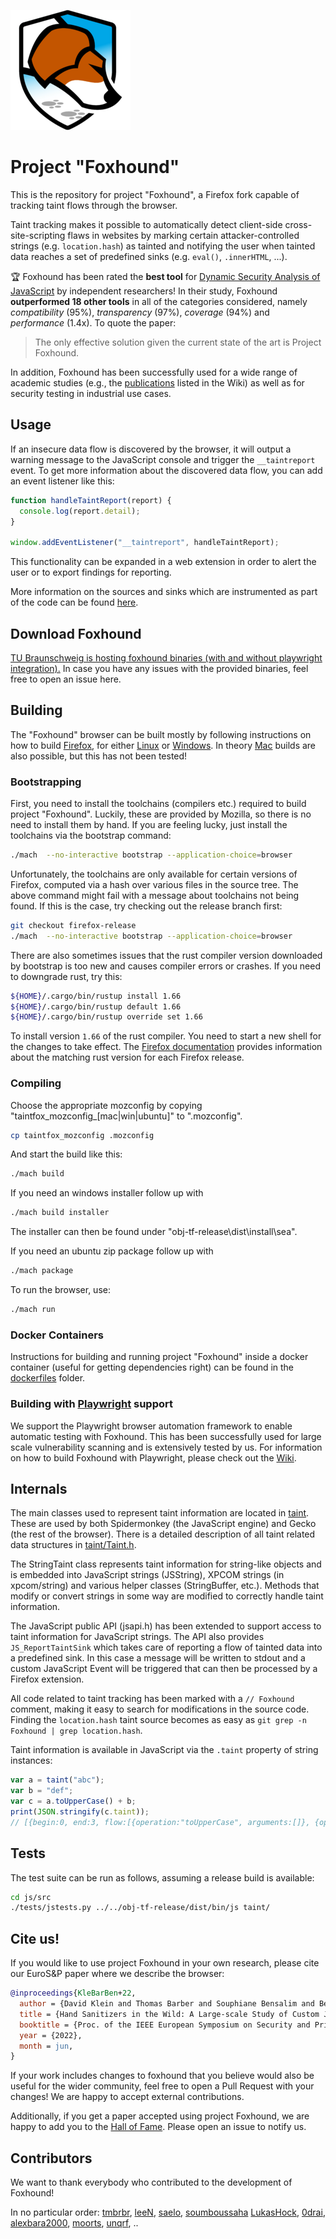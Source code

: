 ![Logo](browser/branding/foxhound/content/about-logo.png)

# Project "Foxhound"

This is the repository for project "Foxhound", a Firefox fork capable of tracking taint flows through the browser.

Taint tracking makes it possible to automatically detect client-side cross-site-scripting flaws in websites by marking certain attacker-controlled strings (e.g. `location.hash`) as tainted and notifying the user when tainted data reaches a set of predefined sinks (e.g. `eval()`, `.innerHTML`, ...).

:trophy: Foxhound has been rated the **best tool** for [Dynamic Security Analysis of JavaScript](https://www.dais.unive.it/~calzavara/papers/www25.pdf) by independent researchers! In their study, Foxhound **outperformed 18 other tools** in all of the categories considered, namely *compatibility* (95%), *transparency* (97%), *coverage* (94%) and *performance* (1.4x). To quote the paper:

>
> The only effective solution given the current state of the art is Project Foxhound.
>

In addition, Foxhound has been successfully used for a wide range of academic studies (e.g., the [publications](https://github.com/SAP/project-foxhound/wiki/Publications) listed in the Wiki) as well as for security testing in industrial use cases.

## Usage

If an insecure data flow is discovered by the browser, it will output a warning message to the JavaScript console and trigger the `__taintreport` event.
To get more information about the discovered data flow, you can add an event listener like this:

```javascript
function handleTaintReport(report) {
  console.log(report.detail);
}

window.addEventListener("__taintreport", handleTaintReport);
```

This functionality can be expanded in a web extension in order to alert the user or to export findings for reporting.

More information on the sources and sinks which are instrumented as part of the code can be found [here](taint).

## Download Foxhound

[TU Braunschweig is hosting foxhound binaries (with and without playwright 
integration).](https://foxhound.ias.tu-bs.de/)
In case you have any issues with the provided binaries, feel free to open an issue here.

## Building
The "Foxhound" browser can be built mostly by following instructions on how to build [Firefox](https://firefox-source-docs.mozilla.org/setup/), for either [Linux](https://firefox-source-docs.mozilla.org/setup/linux_build.html) or [Windows](https://firefox-source-docs.mozilla.org/setup/windows_build.html). In theory [Mac](https://firefox-source-docs.mozilla.org/setup/macos_build.html) builds are also possible, but this has not been tested!

### Bootstrapping
First, you need to install the toolchains (compilers etc.) required to build project "Foxhound". Luckily, these are provided by Mozilla, so there is no need to install them by hand.
If you are feeling lucky, just install the toolchains via the bootstrap command:

```bash
./mach  --no-interactive bootstrap --application-choice=browser
```

Unfortunately, the toolchains are only available for certain versions of Firefox, computed via a hash over various files in the source tree.
The above command might fail with a message about toolchains not being found. If this is the case, try checking out the release branch first:

```bash
git checkout firefox-release
./mach  --no-interactive bootstrap --application-choice=browser
```

There are also sometimes issues that the rust compiler version downloaded by bootstrap is too new and causes compiler errors or crashes.
If you need to downgrade rust, try this:

```bash
${HOME}/.cargo/bin/rustup install 1.66
${HOME}/.cargo/bin/rustup default 1.66
${HOME}/.cargo/bin/rustup override set 1.66
```

To install version `1.66` of the rust compiler. You need to start a new shell for the changes to take effect.
The [Firefox documentation](https://firefox-source-docs.mozilla.org/writing-rust-code/update-policy.html#schedule) provides information about the matching rust version for each Firefox release.

### Compiling

Choose the appropriate mozconfig by copying "taintfox_mozconfig\_[mac|win|ubuntu]" to ".mozconfig".

```bash
cp taintfox_mozconfig .mozconfig
```

And start the build like this:

```bash
./mach build
```

If you need an windows installer follow up with
```bash
./mach build installer
```
The installer can then be found under "obj-tf-release\dist\install\sea\".

If you need an ubuntu zip package follow up with
```bash
./mach package
```
To run the browser, use:
```bash
./mach run
```

### Docker Containers
Instructions for building and running project "Foxhound" inside a docker container (useful for getting dependencies right) can be found in the [dockerfiles](dockerfiles) folder.

### Building with [Playwright](https://playwright.dev) support

We support the Playwright browser automation framework to enable automatic testing with Foxhound.
This has been successfully used for large scale vulnerability scanning and is extensively tested by us.
For information on how to build Foxhound with Playwright, please check out the [Wiki](https://github.com/SAP/project-foxhound/wiki/Building-Foxhound-(with-playwright-integration)).


## Internals

The main classes used to represent taint information are located in [taint](taint). These are used by both Spidermonkey (the JavaScript engine)
and Gecko (the rest of the browser). There is a detailed description of all taint related data structures in [taint/Taint.h](taint/Taint.h).

The StringTaint class represents taint information for string-like objects and is embedded into JavaScript strings (JSString), XPCOM strings
(in xpcom/string) and various helper classes (StringBuffer, etc.). Methods that modify or convert strings in some way are modified to
correctly handle taint information.

The JavaScript public API (jsapi.h) has been extended to support access to taint information for JavaScript strings. The API also provides
`JS_ReportTaintSink` which takes care of reporting a flow of tainted data into a predefined sink.
In this case a message will be written to stdout and a custom JavaScript Event will be triggered that can then be processed by a Firefox extension.

All code related to taint tracking has been marked with a `// Foxhound` comment, making it easy to search for modifications in the source code.
Finding the `location.hash` taint source becomes as easy as `git grep -n Foxhound | grep location.hash`.

Taint information is available in JavaScript via the `.taint` property of string instances:

```javaScript
var a = taint("abc");
var b = "def";
var c = a.toUpperCase() + b;
print(JSON.stringify(c.taint));
// [{begin:0, end:3, flow:[{operation:"toUpperCase", arguments:[]}, {operation:"Manual taint source", arguments:["abc"]}]}]
```

## Tests

The test suite can be run as follows, assuming a release build is available:

```bash
cd js/src
./tests/jstests.py ../../obj-tf-release/dist/bin/js taint/
```

## Cite us!

If you would like to use project Foxhound in your own research, please cite our EuroS&P paper where we describe the browser:

```bibtex
@inproceedings{KleBarBen+22,
  author = {David Klein and Thomas Barber and Souphiane Bensalim and Ben Stock and Martin Johns},
  title = {Hand Sanitizers in the Wild: A Large-scale Study of Custom JavaScript Sanitizer Functions},
  booktitle = {Proc. of the IEEE European Symposium on Security and Privacy},
  year = {2022},
  month = jun,
}
```

If your work includes changes to foxhound that you believe would also be useful for the wider community, feel free to open a Pull Request with your changes! We are happy to accept external contributions.

Additionally, if you get a paper accepted using project Foxhound, we are happy to add you to the [Hall of Fame](https://github.com/SAP/project-foxhound/wiki/Publications). Please open an issue to notify us.

## Contributors

We want to thank everybody who contributed to the development of Foxhound!

In no particular order: [tmbrbr](https://github.com/tmbrbr), [leeN](https://github.com/leeN), [saelo](https://github.com/saelo), [soumboussaha](https://github.com/soumboussaha) [LukasHock](https://github.com/LukasHock), [0drai](https://github.com/0drai), [alexbara2000](https://github.com/alexbara2000), [moorts](https://github.com/moorts), [unqrf](https://github.com/unqrf), ..
